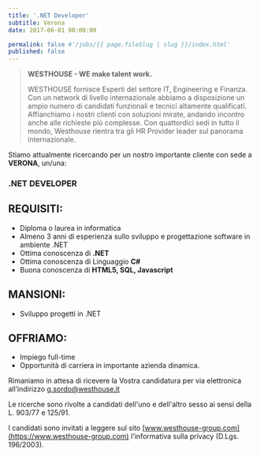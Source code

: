 ```yaml
---
title: '.NET Developer'
subtitle: Verona
date: 2017-06-01 00:00:00

permalink: false #'/jobs/{{ page.fileSlug | slug }}/index.html'
published: false
---
```


> **WESTHOUSE - WE make talent work.**
>
> WESTHOUSE fornisce Esperti del settore IT, Engineering e Finanza. Con un network di livello internazionale
> abbiamo a disposizione un ampio numero di candidati funzionali e tecnici altamente qualificati.
> Affianchiamo i nostri clienti con soluzioni mirate, andando incontro anche alle richieste più complesse. Con
> quattordici sedi in tutto il mondo, Westhouse rientra tra gli HR Provider leader sul panorama
> internazionale.

Stiamo attualmente ricercando per un nostro importante cliente con sede a **VERONA**, un/una:

### .NET DEVELOPER

## REQUISITI:

- Diploma o laurea in informatica
- Almeno 3 anni di esperienza sullo sviluppo e progettazione software in ambiente .NET
- Ottima conoscenza di **.NET**
- Ottima conoscenza di Linguaggio **C#**
- Buona conoscenza di **HTML5, SQL, Javascript**

## MANSIONI:

- Sviluppo progetti in .NET

## OFFRIAMO:

- Impiego full-time
- Opportunità di carriera in importante azienda dinamica.

Rimaniamo in attesa di ricevere la Vostra candidatura per via elettronica all’indirizzo [g.sordo@westhouse.it](mailto:g.sordo@westhouse.it)

Le ricerche sono rivolte a candidati dell'uno e dell'altro sesso ai sensi della L. 903/77 e 125/91.

I candidati sono invitati a leggere sul sito [www.westhouse-group.com](https://www.westhouse-group.com) l'informativa sulla privacy (D.Lgs. 196/2003).
